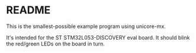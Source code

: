 # README

This is the smallest-possible example program using unicore-mx.

It's intended for the ST STM32L053-DISCOVERY eval board. It should blink
the red/green LEDs on the board in turn.


